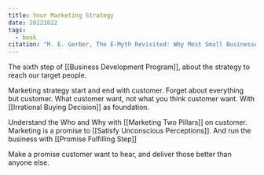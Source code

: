 ```yaml
---
title: Your Marketing Strategy
date: 20221022
tags:
  - book
citation: "M. E. Gerber, The E-Myth Revisited: Why Most Small Businesses Don’t Work and What to Do About It. Harper Collins, 2009."
---
```

The sixth step of [[Business Development Program]], about the strategy to reach our target people.

Marketing strategy start and end with customer. Forget about everything but customer. What customer want, not what you think customer want. With [[Irrational Buying Decision]] as foundation.

Understand the Who and Why with [[Marketing Two Pillars]] on customer. Marketing is a promise to [[Satisfy Unconscious Perceptions]]. And run the business with [[Promise Fulfilling Step]]

Make a promise customer want to hear, and deliver those better than anyone else.